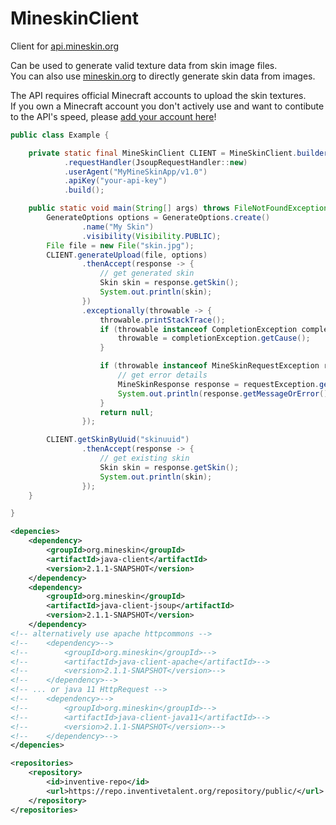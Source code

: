 # MineskinClient

Client for [api.mineskin.org](https://mineskin.org)

Can be used to generate valid texture data from skin image files.  
You can also use [mineskin.org](https://mineskin.org) to directly generate skin data from images.

The API requires official Minecraft accounts to upload the skin textures.  
If you own a Minecraft account you don't actively use and want to contibute to the API's speed,
please [add your account here](https://mineskin.org/account)!

```java
public class Example {

    private static final MineSkinClient CLIENT = MineSkinClient.builder()
            .requestHandler(JsoupRequestHandler::new)
            .userAgent("MyMineSkinApp/v1.0")
            .apiKey("your-api-key")
            .build();

    public static void main(String[] args) throws FileNotFoundException {
        GenerateOptions options = GenerateOptions.create()
                .name("My Skin")
                .visibility(Visibility.PUBLIC);
        File file = new File("skin.jpg");
        CLIENT.generateUpload(file, options)
                .thenAccept(response -> {
                    // get generated skin
                    Skin skin = response.getSkin();
                    System.out.println(skin);
                })
                .exceptionally(throwable -> {
                    throwable.printStackTrace();
                    if (throwable instanceof CompletionException completionException) {
                        throwable = completionException.getCause();
                    }

                    if (throwable instanceof MineSkinRequestException requestException) {
                        // get error details
                        MineSkinResponse response = requestException.getResponse();
                        System.out.println(response.getMessageOrError());
                    }
                    return null;
                });

        CLIENT.getSkinByUuid("skinuuid")
                .thenAccept(response -> {
                    // get existing skin
                    Skin skin = response.getSkin();
                    System.out.println(skin);
                });
    }

}
```  


```xml
<depencies>
    <dependency>
        <groupId>org.mineskin</groupId>
        <artifactId>java-client</artifactId>
        <version>2.1.1-SNAPSHOT</version>
    </dependency>
    <dependency>
        <groupId>org.mineskin</groupId>
        <artifactId>java-client-jsoup</artifactId>
        <version>2.1.1-SNAPSHOT</version>
    </dependency>
<!-- alternatively use apache httpcommons -->
<!--    <dependency>-->
<!--        <groupId>org.mineskin</groupId>-->
<!--        <artifactId>java-client-apache</artifactId>-->
<!--        <version>2.1.1-SNAPSHOT</version>-->
<!--    </dependency>-->
<!-- ... or java 11 HttpRequest -->
<!--    <dependency>-->
<!--        <groupId>org.mineskin</groupId>-->
<!--        <artifactId>java-client-java11</artifactId>-->
<!--        <version>2.1.1-SNAPSHOT</version>-->
<!--    </dependency>-->
</depencies>
```
```xml
<repositories>
    <repository>
        <id>inventive-repo</id>
        <url>https://repo.inventivetalent.org/repository/public/</url>
    </repository>
</repositories>
```

